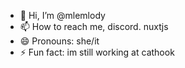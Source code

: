- 👋 Hi, I’m @mlemlody
- 📫 How to reach me, discord. nuxtjs
- 😄 Pronouns: she/it
- ⚡ Fun fact: im still working at cathook 

<!---
mlemlody/mlemlody is a ✨ special ✨ repository because its `README.md` (this file) appears on your GitHub profile.
You can click the Preview link to take a look at your changes.
--->
